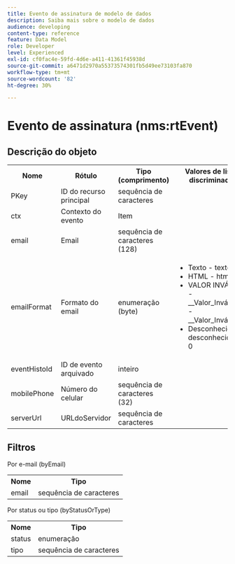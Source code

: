 ```yaml
---
title: Evento de assinatura de modelo de dados
description: Saiba mais sobre o modelo de dados
audience: developing
content-type: reference
feature: Data Model
role: Developer
level: Experienced
exl-id: cf0fac4e-59fd-4d6e-a411-41361f45938d
source-git-commit: a6471d2970a55373574301fb5d49ee73103fa870
workflow-type: tm+mt
source-wordcount: '82'
ht-degree: 30%

---
```


# Evento de assinatura (nms:rtEvent)

## Descrição do objeto

<table>
    <tr>
        <th>Nome</th>
        <th>Rótulo</th>
        <th>Tipo (comprimento)</th>
        <th>Valores de lista discriminada</th>
    </tr>
    <tr>
        <td>PKey</td>
        <td>ID do recurso principal</td>
        <td>sequência de caracteres </td>
        <td> </td>
    </tr>
    <tr>
        <td>ctx</td>
        <td>Contexto do evento</td>
        <td>Item </td>
        <td> </td>
    </tr>
    <tr>
        <td>email</td>
        <td>Email</td>
        <td>sequência de caracteres (128)</td>
        <td> </td>
    </tr>
    <tr>
        <td>emailFormat</td>
        <td>Formato do email</td>
        <td>enumeração (byte) </td>
        <td>
            <ul>
            <li>Texto - texto - 1</li>
            <li>HTML - html - 2</li>
            <li>VALOR INVÁLIDO - __Valor_Inválido__ - __Valor_Inválido__</li>
            <li>Desconhecido - desconhecido - 0</li>
            </ul>
        </td>
    </tr>
    <tr>
        <td>eventHistoId</td>
        <td>ID de evento arquivado</td>
        <td>inteiro </td>
        <td> </td>
    </tr>
    <tr>
        <td>mobilePhone</td>
        <td>Número do celular</td>
        <td>sequência de caracteres (32)</td>
        <td> </td>
    </tr>
    <tr>
        <td>serverUrl</td>
        <td>URLdoServidor</td>
        <td>sequência de caracteres </td>
        <td> </td>
    </tr>
</table>

## Filtros

Por e-mail (byEmail)

<table>
    <tr>
    <th>Nome</th>
    <th>Tipo</th>
    </tr>
    <tr>
    <td>email</td>
    <td>sequência de caracteres</td>
    </tr>
</table>

Por status ou tipo (byStatusOrType)

<table>
        <tr>
        <th>Nome</th>
        <th>Tipo</th>
        </tr>
        <tr>
        <td>status</td>
        <td>enumeração</td>
        </tr>
        <tr>
        <td>tipo</td>
        <td>sequência de caracteres</td>
        </tr>
    </table>
